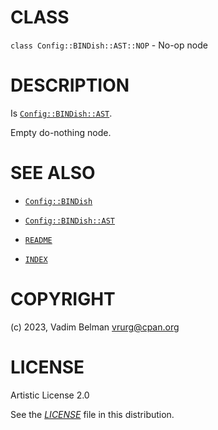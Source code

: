 # CLASS

`class Config::BINDish::AST::NOP` - No-op node

# DESCRIPTION

Is [`Config::BINDish::AST`](../AST.md).

Empty do-nothing node.

# SEE ALSO

  - [`Config::BINDish`](../../BINDish.md)

  - [`Config::BINDish::AST`](../AST.md)

  - [`README`](../../../../../README.md)

  - [`INDEX`](../../../../../INDEX.md)

# COPYRIGHT

(c) 2023, Vadim Belman <vrurg@cpan.org>

# LICENSE

Artistic License 2.0

See the [*LICENSE*](../../../../../LICENSE) file in this distribution.
